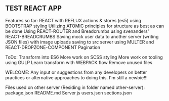 ## TEST REACT APP

Features so far:
REACT with REFLUX actions & stores (es5) using BOOTSTRAP styling
Utilizing ATOMIC principles for structure as best as can be done
Using REACT-ROUTER and Breadcrumbs using svenanders' REACT-BREADCRUMBS
Saving mock user data to another server (writing JSON files) with image uploads saving to src server using MULTER and REACT-DROPZONE-COMPONENT
Pagination

ToDo:
Transform into ES6
More work on SCSS styling
More work on tooling using GULP
Learn transform with WEBPACK flow
Remove unused files

WELCOME: Any input or suggestions from any developers on better practices or alternative approaches to doing this. I'm still a newbie!!!

Files used on other server (Residing in folder named other-server):
package.json
README.md
Server.js
users.json
sections.json
